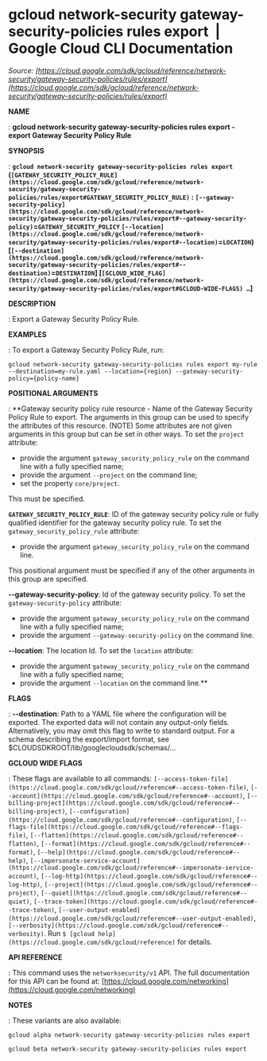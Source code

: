 # gcloud network-security gateway-security-policies rules export  |  Google Cloud CLI Documentation

*Source: [https://cloud.google.com/sdk/gcloud/reference/network-security/gateway-security-policies/rules/export](https://cloud.google.com/sdk/gcloud/reference/network-security/gateway-security-policies/rules/export)*

**NAME**

: **gcloud network-security gateway-security-policies rules export - export Gateway Security Policy Rule**

**SYNOPSIS**

: **`gcloud network-security gateway-security-policies rules export` (`[GATEWAY_SECURITY_POLICY_RULE](https://cloud.google.com/sdk/gcloud/reference/network-security/gateway-security-policies/rules/export#GATEWAY_SECURITY_POLICY_RULE)` : `[--gateway-security-policy](https://cloud.google.com/sdk/gcloud/reference/network-security/gateway-security-policies/rules/export#--gateway-security-policy)`=`GATEWAY_SECURITY_POLICY` `[--location](https://cloud.google.com/sdk/gcloud/reference/network-security/gateway-security-policies/rules/export#--location)`=`LOCATION`) [`[--destination](https://cloud.google.com/sdk/gcloud/reference/network-security/gateway-security-policies/rules/export#--destination)`=`DESTINATION`] [`[GCLOUD_WIDE_FLAG](https://cloud.google.com/sdk/gcloud/reference/network-security/gateway-security-policies/rules/export#GCLOUD-WIDE-FLAGS) …`]**

**DESCRIPTION**

: Export a Gateway Security Policy Rule.

**EXAMPLES**

: To export a Gateway Security Policy Rule, run:

```
gcloud network-security gateway-security-policies rules export my-rule --destination=my-rule.yaml --location={region} --gateway-security-policy={policy-name}
```

**POSITIONAL ARGUMENTS**

: **Gateway security policy rule resource - Name of the Gateway Security Policy Rule
to export. The arguments in this group can be used to specify the attributes of
this resource. (NOTE) Some attributes are not given arguments in this group but
can be set in other ways.
To set the `project` attribute:

- provide the argument `gateway_security_policy_rule` on the command
line with a fully specified name;
- provide the argument `--project` on the command line;
- set the property `core/project`.

This must be specified.

**`GATEWAY_SECURITY_POLICY_RULE`**:
ID of the gateway security policy rule or fully qualified identifier for the
gateway security policy rule.
To set the `gateway_security_policy_rule` attribute:

- provide the argument `gateway_security_policy_rule` on the command
line.

This positional argument must be specified if any of the other arguments in this
group are specified.

**--gateway-security-policy**:
Id of the gateway security policy.
To set the `gateway-security-policy` attribute:

- provide the argument `gateway_security_policy_rule` on the command
line with a fully specified name;
- provide the argument `--gateway-security-policy` on the command line.

**--location**:
The location Id.
To set the `location` attribute:

- provide the argument `gateway_security_policy_rule` on the command
line with a fully specified name;
- provide the argument `--location` on the command line.**

**FLAGS**

: **--destination**:
Path to a YAML file where the configuration will be exported. The exported data
will not contain any output-only fields. Alternatively, you may omit this flag
to write to standard output. For a schema describing the export/import format,
see $CLOUDSDKROOT/lib/googlecloudsdk/schemas/…

**GCLOUD WIDE FLAGS**

: These flags are available to all commands: `[--access-token-file](https://cloud.google.com/sdk/gcloud/reference#--access-token-file)`,
`[--account](https://cloud.google.com/sdk/gcloud/reference#--account)`, `[--billing-project](https://cloud.google.com/sdk/gcloud/reference#--billing-project)`,
`[--configuration](https://cloud.google.com/sdk/gcloud/reference#--configuration)`,
`[--flags-file](https://cloud.google.com/sdk/gcloud/reference#--flags-file)`,
`[--flatten](https://cloud.google.com/sdk/gcloud/reference#--flatten)`, `[--format](https://cloud.google.com/sdk/gcloud/reference#--format)`, `[--help](https://cloud.google.com/sdk/gcloud/reference#--help)`, `[--impersonate-service-account](https://cloud.google.com/sdk/gcloud/reference#--impersonate-service-account)`,
`[--log-http](https://cloud.google.com/sdk/gcloud/reference#--log-http)`,
`[--project](https://cloud.google.com/sdk/gcloud/reference#--project)`, `[--quiet](https://cloud.google.com/sdk/gcloud/reference#--quiet)`, `[--trace-token](https://cloud.google.com/sdk/gcloud/reference#--trace-token)`, `[--user-output-enabled](https://cloud.google.com/sdk/gcloud/reference#--user-output-enabled)`,
`[--verbosity](https://cloud.google.com/sdk/gcloud/reference#--verbosity)`.
Run `$ [gcloud help](https://cloud.google.com/sdk/gcloud/reference)` for details.

**API REFERENCE**

: This command uses the `networksecurity/v1` API. The full
documentation for this API can be found at: [https://cloud.google.com/networking](https://cloud.google.com/networking)

**NOTES**

: These variants are also available:

```
gcloud alpha network-security gateway-security-policies rules export
```

```
gcloud beta network-security gateway-security-policies rules export
```